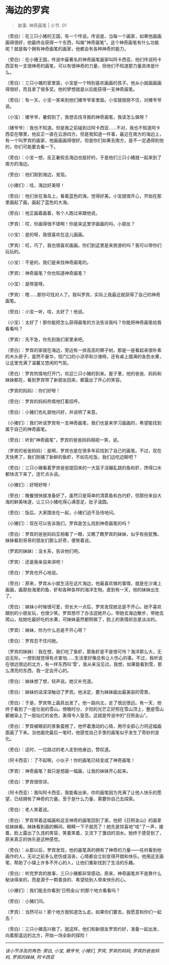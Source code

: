 # 海边的罗宾

> 故事: 神奇画笔 | 小节: 01

（旁白）：在三只小猪的王国，有一个传说。传说是，当每一个画家，如果他画画画得很好，他最终会获得一个东西，叫做"神奇画笔"。这个神奇画笔有什么功能呢？就是每个拥有神奇画笔的画家，他都会有各种神奇的能力。

（旁白）：在小猪王国，传说中最著名的神奇画笔画家叫阿卡西亚。他们传说阿卡西亚有一支很神奇的画笔，可以有很神奇的力量，但他们不知道那力量具体是什么。

（旁白）：三只小猪的家里面，小宝是一个特别喜欢画画的孩子。他从小就画画画得很好，而且拿了很多奖。他的梦想就是以后能获得一支神奇画笔。

（旁白）：有一天，小宝一家来到他们猪爷爷家里面。小宝就按捺不住，对猪爷爷说。

（小宝）：猪爷爷，暑假到了，我想去找寻我的神奇画笔，我该怎么做呀？

（猪爷爷）：我也不知道。但是我之前碰到过阿卡西亚......不对，我也不知道阿卡西亚在哪里，他反正一直在云游四方。但是我知道一件事，最近在南方的海边上，有一个叫罗宾的画家，他画画画得很好。但是你们如果去南方，是不一定遇得到他的，你们可能要去看一下。

（旁白）：小宝一想，反正暑假去海边也挺好的，于是他们三只小猪就一起来到了南方的海边。

（旁白）：他们刚到海边，发现。

（小猪们）：哇，海边好美呀！

（旁白）：他们坐在海岛上，看着蓝色的海，觉得好美。小宝就很开心，开始在那里画起了画，画起了蓝色的大海。

（旁白）：他正画着画着，有个人跑过来跟他说。

（罗宾）：哎，你画得很不错啊！你是来这里学画画的吗，小朋友？

（小宝）：是的呀，我很喜欢在这儿画画。

（罗宾）：哎，巧了，我也很喜欢画画。你们到这里是来旅游的吗？我可以带你们玩玩的。

（小宝）：不是的，我们是来找神奇画笔的。

（罗宾）：神奇画笔？你也知道神奇画笔？

（小宝）：是呀是呀。

（罗宾）：嗯......那你可找对人了。我叫罗宾，实际上我最近就获得了自己的神奇画笔。

（旁白）：小宝一听，哇，太好了！他说。

（小宝）：太好了！那你能把怎么获得画笔的方法告诉我吗？你能把神奇画笔给我看看吗？

（罗宾）：先不急，你先到我们家里来吧。

（旁白）：罗宾的家就在海边，旁边有一排高高的椰子树。那是一座看起来很朴素的木头房子，虽然不豪华，但门口的小凉亭和沙滩椅，还有桌上摆满的各色水果，让这里充满了温馨又悠闲的气氛。

（旁白）：罗宾热情地打开门，欢迎三只小猪的到来。屋子里，他的爸爸、妈妈和妹妹都在，看到罗宾带了新朋友回来，都露出了开心的笑容。

（罗宾的妈妈）：你们好呀！

（旁白）：罗宾的妈妈热情地打着招呼。

（旁白）：小猪们也礼貌地问好，并说明了来意。

（小猪们）：我们听说罗宾有一支神奇画笔，我们也是来学习画画的，希望能找到属于自己的神奇画笔。

（旁白）：听到"神奇画笔"，罗宾的爸爸妈妈相视一笑，说。

（罗宾的爸爸妈妈）：是啊，罗宾也是在很多年前找到了自己的画笔。不过，现在天快黑了，我们刚捕了新鲜的鱼虾，不如先吃饭，我们边吃边聊吧？

（旁白）：三只小猪看着罗宾爸爸提回来的一大篮子活蹦乱跳的鱼和虾，馋得口水都快流下来了，连忙点头说。

（小猪们）：好呀好呀！

（旁白）：晚餐很快就准备好了。虽然只是简单的清蒸鱼和白灼虾，但那份来自大海的鲜美味道，让三只小猪吃得心满意足，肚子滚圆。

（旁白）：饭后，大家围坐在一起，小猪们迫不及待地问。

（小猪们）：现在可以告诉我们，罗宾是怎么找到神奇画笔的吗？

（旁白）：罗宾的爸爸妈妈互相看了一眼，又瞧了瞧罗宾的妹妹，似乎有些犹豫。妹妹看到哥哥的朋友们那么好奇，便笑着说。

（罗宾的妹妹）：没关系，告诉他们吧。

（罗宾）：还是我亲自来讲吧！

（旁白）：罗宾也开心地说。

（旁白）：原来，罗宾从小就生活在这片海边，他最喜欢做的事情，就是在沙滩上画画，画那些海里的鱼、虾和各种各样的海洋生物。直到有一天，他的妹妹出生了。

（旁白）：妹妹小时候很可爱，但长大一点后，罗宾发现她总是不开心。她不喜欢跟别的小朋友玩，也很少笑。罗宾想尽了办法逗她开心，带她去海边散步，带她去爬山，给她吃最好吃的水果，可妹妹虽然都照做了，脸上的表情却总是淡淡的。

（罗宾）：妹妹，你为什么总是不开心呀？

（旁白）：罗宾忍不住问她。

（罗宾的妹妹）：我在想，我们吃了鱼虾，那鱼虾是不是很可怜？海洋那么大，无边无际，一想到就觉得有点害怕......生活里好像总有让人伤心的事。不过，我听说在很远很远的北方，有一样东西叫'雪'，我从来没见过。我想，如果能看到雪，那么漂亮的东西，我一定会开心的。

（旁白）：妹妹想了想，轻声说。她又补充道。

（旁白）：妹妹的话深深触动了罗宾。他决定，要为妹妹画出最美丽的雪景。

（旁白）：于是，罗宾带上画具出发了。他一路向北，走了很远很远。有一天，他终于看到了一座壮丽的雪山。傍晚时分，夕阳的光芒正好照在雪山顶上，整座雪山都被染上了一层灿烂的金色，美得令人窒息。这就是传说中的"日照金山"。

（旁白）：罗宾被眼前的景象震撼了，他怀着激动的心情，用尽全部心力将这幅画面画了下来。当他画完最后一笔时，他感觉自己手里的画笔似乎发生了奇妙的变化。

（旁白）：这时，一位路过的老人走到他身边，赞叹道。

（阿卡西亚）：了不起啊，小伙子！你的画笔已经变成了神奇画笔！

（罗宾）：神奇画笔？我只是想画一幅画，让我的妹妹开心起来。

（旁白）：罗宾很惊讶。

（阿卡西亚）：我叫阿卡西亚，我能看出来，你的画笔因为充满了让他人快乐的愿望，已经拥有了神奇的力量。至于是什么力量，需要你自己去探索。

（旁白）：老人笑着说。

（旁白）：罗宾带着这幅画和这支神奇的画笔回到了家。他把《日照金山》的画拿给妹妹看。妹妹看到画的瞬间，眼睛一下子就亮了！她先是惊喜地"哇"了一声，接着，脸上露出了久违的笑容，笑着笑着，又流下了激动的泪水。她终于感受到了，原来真正的快乐是这种感觉。

（旁白）：从那以后，罗宾发现，他的画笔真的拥有了神奇的力量——任何看到他画作的人，无论之前多么悲伤或沮丧，心情都会立刻变得开朗和快乐。他用这支画笔，帮助了小镇上许多不开心的人，让他们重新找到了生活的乐趣。

（旁白）：听完罗宾的故事，三只小猪都非常感动。原来，神奇画笔并不是靠什么秘诀得来的，而是源于一颗善良的、希望给别人带来快乐的心。

（小猪们）：我们能去你看到'日照金山'的那个地方看看吗？

（旁白）：小猪们问。

（罗宾）：当然可以！那个地方我知道怎么走。如果你们要去，我愿意和你们一起去！

（旁白）：三只小猪高兴极了。就这样，他们和新朋友罗宾约好，准备一起出发，向着那遥远的北方，开始一场全新的探险！

---
*该小节涉及的角色: 旁白, 小宝, 猪爷爷, 小猪们, 罗宾, 罗宾的妈妈, 罗宾的爸爸妈妈, 罗宾的妹妹, 阿卡西亚*